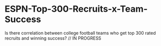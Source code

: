 # ESPN-Top-300-Recruits-x-Team-Success
Is there correlation between college football teams who get top 300 rated recruits and winning success? // IN PROGRESS
